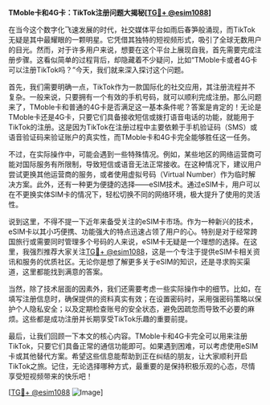 **TMoble卡和4G卡：TikTok注册问题大揭秘[[TG💪+ @esim1088](https://t.me/s/esim1088)]**

在当今这个数字化飞速发展的时代，社交媒体平台如雨后春笋般涌现，而TikTok无疑是其中最耀眼的一颗明星。它凭借其独特的短视频形式，吸引了全球无数用户的目光。然而，对于许多用户来说，想要在这个平台上展现自我，首先需要完成注册步骤。这看似简单的过程背后，却隐藏着不少疑问，比如“TMoble卡或者4G卡可以注册TikTok吗？”今天，我们就来深入探讨这个问题。

首先，我们需要明确一点，TikTok作为一款国际化的社交应用，其注册流程并不复杂。一般来说，只要拥有一个有效的手机号码，就可以顺利完成注册。那么问题来了，TMoble卡和普通的4G卡是否满足这一基本条件呢？答案是肯定的！无论是TMoble卡还是4G卡，只要它们具备接收短信或拨打语音电话的功能，就能用于TikTok的注册。这是因为TikTok在注册过程中主要依赖于手机验证码（SMS）或语音验证码来验证账户的真实性，而TMoble卡和4G卡完全能够胜任这一任务。

不过，在实际操作中，可能会遇到一些特殊情况。例如，某些地区的网络运营商可能对国际服务有所限制，导致短信或语音无法正常接收。在这种情况下，建议用户尝试更换其他运营商的服务，或者使用虚拟号码（Virtual Number）作为临时解决方案。此外，还有一种更为便捷的选择——eSIM技术。通过eSIM卡，用户可以在不更换实体SIM卡的情况下，轻松切换不同的网络环境，极大提升了使用的灵活性。

说到这里，不得不提一下近年来备受关注的eSIM卡市场。作为一种新兴的技术，eSIM卡以其小巧便携、功能强大的特点迅速占领了用户的心。特别是对于经常跨国旅行或需要同时管理多个号码的人来说，eSIM卡无疑是一个理想的选择。在这里，我强烈推荐大家关注[TG💪+ @esim1088](https://t.me/s/esim1088)，这是一个专注于提供eSIM卡相关资讯和服务的优质社区。无论你是想了解更多关于eSIM的知识，还是寻求购买渠道，这里都能找到满意的答案。

当然，除了技术层面的因素外，我们还需要考虑一些实际操作中的细节。比如，在填写注册信息时，确保提供的资料真实有效；在设置密码时，采用强密码策略以保护个人隐私安全；以及定期检查账号的安全状态，避免因疏忽而导致不必要的麻烦。这些都是成功注册并长期享受TikTok乐趣的重要前提。

最后，让我们回顾一下本文的核心内容。TMoble卡和4G卡完全可以用来注册TikTok，只要它们具备正常的通信功能即可。如果遇到困难，可以考虑使用eSIM卡或其他替代方案。希望这些信息能帮助到正在纠结的朋友，让大家顺利开启TikTok之旅。记住，无论选择哪种方式，最重要的是保持积极乐观的心态，尽情享受短视频带来的快乐吧！

[[TG💪+ @esim1088](https://t.me/s/esim1088) ![Image](https://i.postimg.cc/4NQfJmqS/Snipaste-2025-05-13-00-14-12.png)]